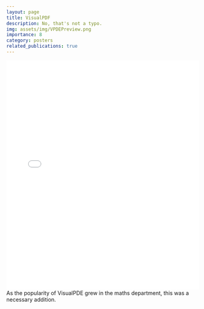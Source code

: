 ```yaml
---
layout: page
title: VisualPDF
description: No, that's not a typo.
img: assets/img/VPDEPreview.png
importance: 8
category: posters
related_publications: true
---
```




<div class="row">
    <div class="col-sm mt-3 mt-md-0">
            <embed src="/assets/pdf/posters/VisuaLP.pdf" type="application/pdf" width="100%" height="600px" />
    </div>
</div>
<div class="caption">
    As the popularity of VisualPDE grew in the maths department, this was a necessary addition.
</div>

